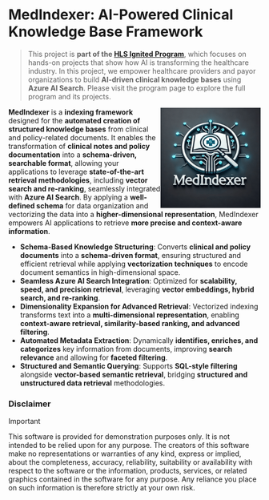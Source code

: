 <!-- markdownlint-disable MD033 -->

# MedIndexer: AI-Powered Clinical Knowledge Base Framework  

> This project is **part of the [HLS Ignited Program](https://github.com/microsoft/aihlsIgnited)**, which focuses on hands-on projects that show how AI is transforming the healthcare industry. In this project, we empower healthcare providers and payor organizations to build **AI-driven clinical knowledge bases** using **Azure AI Search**. Please visit the program page to explore the full program and its projects.

<img src="utils/images/medIndexer.png" align="right" height="200" style="float:right; height:200px;"/>

**MedIndexer** is a **indexing framework** designed for the **automated creation of structured knowledge bases** from clinical and policy-related documents. It enables the transformation of **clinical notes and policy documentation** into a **schema-driven, searchable format**, allowing your applications to leverage **state-of-the-art retrieval methodologies**, including **vector search and re-ranking**, seamlessly integrated with **Azure AI Search**. By applying a **well-defined schema** for data organization and vectorizing the data into a **higher-dimensional representation**, MedIndexer empowers AI applications to retrieve **more precise and context-aware information**.

- **Schema-Based Knowledge Structuring**: Converts **clinical and policy documents** into a **schema-driven format**, ensuring structured and efficient retrieval while applying **vectorization techniques** to encode document semantics in high-dimensional space.
- **Seamless Azure AI Search Integration**: Optimized for **scalability, speed, and precision retrieval**, leveraging **vector embeddings, hybrid search, and re-ranking**.
- **Dimensionality Expansion for Advanced Retrieval**: Vectorized indexing transforms text into a **multi-dimensional representation**, enabling **context-aware retrieval, similarity-based ranking, and advanced filtering**.
- **Automated Metadata Extraction**: Dynamically **identifies, enriches, and categorizes** key information from documents, improving **search relevance** and allowing for **faceted filtering**.
- **Structured and Semantic Querying**: Supports **SQL-style filtering** alongside **vector-based semantic retrieval**, bridging **structured and unstructured data retrieval** methodologies.

### Disclaimer

> [!IMPORTANT]
> This software is provided for demonstration purposes only. It is not intended to be relied upon for any purpose. The creators of this software make no representations or warranties of any kind, express or implied, about the completeness, accuracy, reliability, suitability or availability with respect to the software or the information, products, services, or related graphics contained in the software for any purpose. Any reliance you place on such information is therefore strictly at your own risk.
